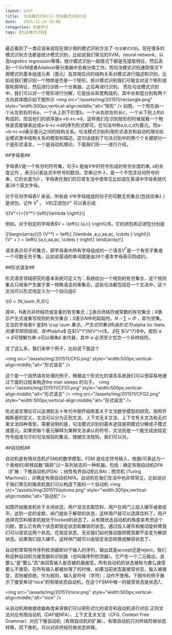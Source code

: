 ```yaml
---
layout: post
title:  句法模式识别(1)-句法模式识别介绍
date:   2015-11-20 16:08
categories: 机器学习
tags: [句法模式识别]
---
```


最近看到了一类应该来说现在很少用的模式识别方法了-`句法模式识别`。现在很多的模式识别方法都是统计模式识别，比如说我们常见的SVM，neural network，以及logistics regression等等。统计模式识别一般情况下都是先提取特征，然后丢到一个SVM或者Adabost等分类器中去做分类工作。而句法模式识别通常情况下用模式的基本组成元素（基元）及其相互间的结构关系对模式进行描述和识别。比如说我们要识别一个物体是否是一个矩形，统计模式识别我们可能会对这个矩形提取轮廓特征，然后进行训练一个分类器，之后再进行识别。
而在句法模式识别中，我们可以对一个矩形进行分解，它是由长和宽构成的，其中长和宽分别有两个方向具体图示如下图所示
<img src="/assets/img/201511/rectangle.png" style="width:300px;vertical-align:middle;"alt="矩形"  />
如图，一个矩形由一个从左到右的长a，一个从上到下的宽b，一个从右到左的长c，一个从下到上的d构成的。而且他们的顺序是a->b->c->d，这样我们在识别矩形的时候就看一个物体是否能够表达成a-b->c->d的序列形式即可。在句法中称a,b,c,d为基元。而a->b->c->d表示基元之间的结构关系。句法模式识别利用形式语言和自动机理论给出模式类中结构关系的模型和描述。这句话提到了句法识别中的两个个关键部分一个是形式语言，一个是自动机理论。下面我们将一一进行介绍。

##字母表##


字母表$V$是一个有穷的符号集，句子$x$ 是由$V$中的符号形成的有穷长度的串, $x$的长度记作 ，表示$\left| x \right|$表达式中符号的数目。空串记作 $\lambda$，是一个不包含任何符号的串，它的长度为0 。字母表在我们的日常生活中很常见比如说在英语中字母表就代表26个英文字母。

对于任何字母表$V$ 来说，所有由 $V$中字母组成的句子的可数无穷集合(包括空串$\lambda$ )是闭包，记作 ${V^*}$ 。 $V$的正闭包${V^+}$ 可以表示成

\\[{V^+}={V^*}-\left\\{\lambda \right\\}\\]

例如，对于给定的字母表$V = \left\\{ {a,c} \right\\}$，它的闭包和正闭包分别是

\\[\begin{array}{l}
{V^*} = \left\\{ {\lambda ,a,c,aa,ac, \cdots } \right\\}\\\
{V^ + } = \left\\{ {a,c,aa,ac, \cdots } \right\\}
\end{array}\\]


语言表示句子的集合，即字母表中所有字母组成的一个语言${V^*}$是一个有穷子集或一个可数无穷子集。比如说英语的单词就是由26个基本字母表示而成的。


##形式语言##


形式语言领域研究的基本系统可定义为：系统给出一个规则的有穷集合，这个规则集合只用来产生属于某一特殊语言的串集合。这些句法都包括在一个文法中，这个文法可以形式地定义为一个四元组$G$

\\[G = (N,\sum ,R,S)\\]
 
其中，N表示非终结符或变量的有穷集合；$\sum$表示终结符或常数的有穷集合；$R$表示产生式或重写规则的有穷集合；$S$表示$N$中的起始符。$N \cap \sum  = \Phi$ ，即为空集。文法的字母表$V$ 是$N \cup \sum $集合 。产生式的集合$R$由形式为$\alpha  \to \beta $的重写规则组成，其中$\alpha$ 在${V^\*}N{V^\*}$， $\beta$在  ${V^\*}$中。规则 $\alpha \to \beta$可理解为串 $\alpha$可以用串$\beta$ 来代替，其中 $\alpha$ 必须至少包含一个非终结符。

说了这么多，我们来举个例子，比如说下面这个

<img src="/assets/img/201511/CFG.png" style="width:500px;vertical-align:middle;"alt="形式语言"  />

这个是一个自然语言处理的例子，根据这个形式化的语言系统我们可以很容易地通过下面的过程来构造the man sleeps 的句子。
<img src="/assets/img/201511/CFG1.png" style="width:500px;vertical-align:middle;"alt="形式语言"  />
<img src="/assets/img/201511/CFG2.png" style="width:500px;vertical-align:middle;"alt="形式语言"  />

形式语言理论可以追溯到五十年代中期乔姆斯基关于文法数学模型的研究。按照乔姆斯基的定义，文法可以分为正则文法、上下文无关文法、上下文有关文法和无约束文法四种类型。需要说明的是，句法模式识别的基本途径是把模式分解成子模式或基元。如果把每个基元解释为某种文法承认的符号，文法则是一个能生成由给定符号组成句子的句法规则的集合，根据文法规则，我们可以对。

##自动机##

自动机是有限状态机(FSM)的数学模型。FSM 是给定符号输入，依据(可表达为一个表格的)转移函数“跳转”过一系列状态的一种机器。包括：确定有限自动机DFA（扩展：下推自动机(PDA) ；线性有界自动机(LBA)；图灵机 (Turing  Machine)），非确定有限自动机NFA。自动机在我们生活中也非常常见，比如说对于我们常见的贩卖机我们可以构造下面的一个自动机
<img src="/assets/img/201511/automa.png" style="width:300px;vertical-align:middle;"alt="自动机"  />

如图开始贩卖机处于关闭状态，用户没法去取饮料，用户在闸门上投入硬币或者纸币，达到一定的金额，闸门就处于解锁的状态，这样用户就可以选择饮料了。用户选择完饮料贩卖机就处于locked的状态了。从有限状态自动机的角度来考虑这个问题，那么它有两个状态即锁定状态和解锁的状态。通过投入硬币和推动旋转臂我们可以改变这两个状态。在锁定状态，无论我们如何推动旋转臂其都不会变为解锁状态。如果我们投入硬币，这样闸门就可以由锁定状态转换成解锁状态了。


自动机常常用作序列检测器即对于输入的序列，输出其是accept还是reject，我们称这种自动机为接受器和识别器（也叫做序列检测器）。它产生一个二元输出，说要么“是”要么“否”来回答输入是否被机器接受。所有自动机的状态被称为要么接受要么不接受。在所有输入都被处理了的时候，如果当前状态是接受状态，输入被接受，否则被拒绝。作为规则，输入是符号（字符）；动作不使用。下图中的例子展示了接受单词"nice"的有限状态自动机，在这个FSM中唯一的接受状态是状态7。

<img src="/assets/img/201511/nice.png" style="width:500px;vertical-align:middle;"alt="nice"  />

从自动机用做接收器角度来讲我们可以把形式化的语言和自动机进行对应.正则文法对应有限自动机（DAF或NFA），上下文无关文法（CFG, Context Free Grammar）对应下推自动机（有限自动机的扩展）。有限自动机只对终结符做状态转移，而下推机，可以对非终结符做状态转移。

